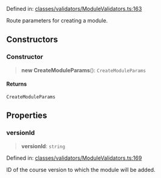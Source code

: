 Defined in: [classes/validators/ModuleValidators.ts:163](https://github.com/saaranshgarg1/vibe/blob/67a31fca9c5546ea9aafedb5fb5b41a5b80e1d53/backend/src/modules/courses/classes/validators/ModuleValidators.ts#L163)

Route parameters for creating a module.

## Constructors

### Constructor

> **new CreateModuleParams**(): `CreateModuleParams`

#### Returns

`CreateModuleParams`

## Properties

### versionId

> **versionId**: `string`

Defined in: [classes/validators/ModuleValidators.ts:169](https://github.com/saaranshgarg1/vibe/blob/67a31fca9c5546ea9aafedb5fb5b41a5b80e1d53/backend/src/modules/courses/classes/validators/ModuleValidators.ts#L169)

ID of the course version to which the module will be added.
